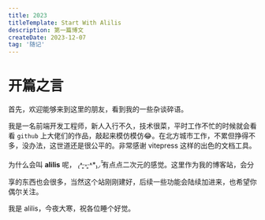 ```yaml
---
title: 2023
titleTemplate: Start With Alilis 
description: 第一篇博文
createDate: 2023-12-07
tag: '随记'
---
```


# 开篇之言

首先，欢迎能够来到这里的朋友，看到我的一些杂谈碎语。

我是一名前端开发工程师，新人入行不久，技术很菜，平时工作不忙的时候就会看看 `github` 上大佬们的作品，敲起来模仿模仿😂。在北方城市工作，不累但挣得不多，没办法，这世道还是很公平的。非常感谢 vitepress 这样的出色的文档工具。

为什么会叫 **alilis** 呢， ₍˄·͈༝·͈˄*₎◞ ̑̑有点点二次元的感觉。这里作为我的博客站，会分享的东西也会很多，当然这个站刚刚建好，后续一些功能会陆续加进来，也希望你偶尔关注。

我是 alilis，今夜大寒，祝各位睡个好觉。
